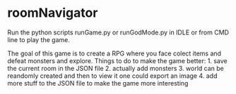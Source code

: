 # roomNavigator
Run the python scripts runGame.py or runGodMode.py in IDLE or from CMD line to play the game.

The goal of this game is to create a RPG where you face colect items and defeat monsters and explore.
Things to do to make the game better:
    1. save the current room in the JSON file
    2. actually add monsters
    3. world can be reandomly created and then to view it one could export an image
    4. add more stuff to the JSON file to make the game more interesting
